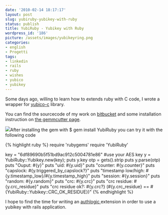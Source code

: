 ```yaml
---
date: '2010-02-14 18:17:17'
layout: post
slug: yubiruby-yubikey-with-ruby
status: publish
title: YubiRuby - Yubikey with Ruby
wordpress_id: '186'
picture: /assets/images/yubikeyring.png
categories:
- english
- Progetti
tags:
- linkedin
- rails
- ruby
- wishes
- yubico
- yubikey
---
```


Some days ago, willing to learn how to extends ruby with C code, I wrote a wrapper for [yubico-c](http://code.google.com/p/yubico-c/) library.

You can find the sourcecode of my work on [bitbucket](http://bitbucket.org/nolith/yubiruby/) and some installation instruction on [the gemmcutter page](http://gemcutter.org/gems/YubiRuby).



[![](http://forum.yubico.com/includes/affiliate/images/yubico.jpg)](http://www.yubico.com/o.php?refid=162&rno=1906861421)After installing the gem with
$ gem install YubiRuby
you can try it with the following code


{% highlight ruby %} 
require 'rubygems'
require 'YubiRuby'

key = "6df89690b5f51bd9ac912c5004781e86" #use your AES key
y = YubiRuby::Yubikey.new(key);
puts y.key
otp = gets().strip
puts y.parse(otp)
puts "Ouput: #{y}"
puts "uid: #{y.uid}"
puts "counter: #{y.counter}"
puts "capslock: #{y.triggered_by_capslock?}"
puts "timestamp low/high: #{y.timestamp_low}/#{y.timestamp_high}"
puts "session: #{y.session}"
puts "random: #{y.random}"
puts "crc: #{y.crc}"
puts "crc residue: #{y.crc_residue}"
puts "crc residue ok?: #{y.crc?} (#{y.crc_residue} == #{YubiRuby::Yubikey::CRC_OK_RESIDUE})"
{% endhighlight %}



I hope to find the time for writing an [authlogic ](http://github.com/binarylogic/authlogic)extension in order to use a yubikey with rails application.
